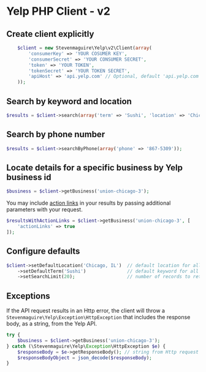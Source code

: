 # Yelp PHP Client - v2

## Create client explicitly

```php
    $client = new Stevenmaguire\Yelp\v2\Client(array(
        'consumerKey' => 'YOUR COSUMER KEY',
        'consumerSecret' => 'YOUR CONSUMER SECRET',
        'token' => 'YOUR TOKEN',
        'tokenSecret' => 'YOUR TOKEN SECRET',
        'apiHost' => 'api.yelp.com' // Optional, default 'api.yelp.com'
    ));
```

## Search by keyword and location

```php
$results = $client->search(array('term' => 'Sushi', 'location' => 'Chicago, IL'));
```

## Search by phone number

```php
$results = $client->searchByPhone(array('phone' => '867-5309'));
```

## Locate details for a specific business by Yelp business id

```php
$business = $client->getBusiness('union-chicago-3');
```

You may include [action links](http://engineeringblog.yelp.com/2015/07/yelp-api-now-returns-action-links.html) in your results by passing additional parameters with your request.

```php
$resultsWithActionLinks = $client->getBusiness('union-chicago-3', [
    'actionLinks' => true
]);
```

## Configure defaults

```php
$client->setDefaultLocation('Chicago, IL')  // default location for all searches if location not provided
    ->setDefaultTerm('Sushi')               // default keyword for all searches if term not provided
    ->setSearchLimit(20);                   // number of records to return
```

## Exceptions

If the API request results in an Http error, the client will throw a `Stevenmaguire\Yelp\Exception\HttpException` that includes the response body, as a string, from the Yelp API.

```php
try {
    $business = $client->getBusiness('union-chicago-3');
} catch (\Stevenmaguire\Yelp\Exception\HttpException $e) {
    $responseBody = $e->getResponseBody(); // string from Http request
    $responseBodyObject = json_decode($responseBody);
}
```
